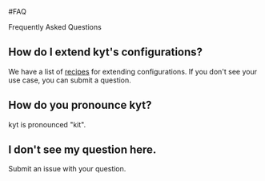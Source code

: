 #FAQ

Frequently Asked Questions

## How do I extend kyt's configurations?
We have a list of [recipes](/docs/Recipes.md) for extending configurations. If you don't see your use case, you can submit a question.

## How do you pronounce kyt?
kyt is pronounced "kit".

## I don't see my question here.
Submit an issue with your question.
